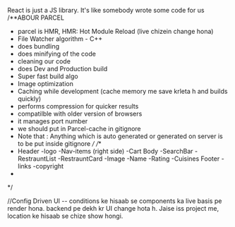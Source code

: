React is just a JS library. It's like somebody wrote some code for us
/**ABOUR PARCEL
 * parcel is HMR, HMR: Hot Module Reload (live chizein change hona)
 * File Watcher algorithm - C++
 * does bundling
 * does minifying of the code
 * cleaning our code
 * does Dev and Production build
 * Super fast build algo
 * Image optimization
 * Caching while development (cache memory me save krleta h and builds quickly)
 * performs compression for quicker results
 * compatilble with older version of browsers
 * it manages port number
 * we should put in Parcel-cache in gitignore
 * Note that : Anything which is auto generated or generated on server is to be put inside gitignore
 */
/**
 * Header
                -logo
                -Nav-items (right side)
                -Cart
            Body
                -SearchBar
                -RestrauntList
                    -RestrauntCard
                        -Image
                        -Name
                        -Rating
                        -Cuisines
            Footer
                -links
                -copyright 
 * 
 */


//Config Driven UI -- conditions ke hisaab se components ka live basis pe render hona. backend pe dekh kr UI change hota h.
Jaise iss project me, location ke hisaab se chize show hongi.